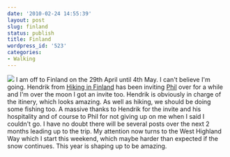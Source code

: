 ```yaml
---
date: '2010-02-24 14:55:39'
layout: post
slug: finland
status: publish
title: Finland
wordpress_id: '523'
categories:
- Walking
---
```


[![](http://www.stevenhorner.com/wp-content/uploads/2010/02/l_492_302_24C38517-7D97-4F6B-8727-4D3ABDFCBC20.jpeg)](http://www.stevenhorner.com/wp-content/uploads/2010/02/l_492_302_24C38517-7D97-4F6B-8727-4D3ABDFCBC20.jpeg) I am off to Finland on the 29th April until 4th May. I can't believe I'm going. Hendrik from [Hiking in Finland](http://hikinginfinland.blogspot.com/) has been inviting [Phil](http://phil-turner.net/) over for a while and I'm over the moon I got an invite too. Hendrik is obviously in charge of the itinery, which looks amazing. As well as hiking, we should be doing some fishing too. A massive thanks to Hendrik for the invite and his hospitality and of course to Phil for not giving up on me when I said I couldn't go. I have no doubt there will be several posts over the next 2 months leading up to the trip. My attention now turns to the West Highland Way which I start this weekend, which maybe harder than expected if the snow continues. This year is shaping up to be amazing.
